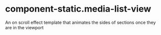 # component-static.media-list-view

An on scroll effect template that animates the sides of sections once they are in the viewport
